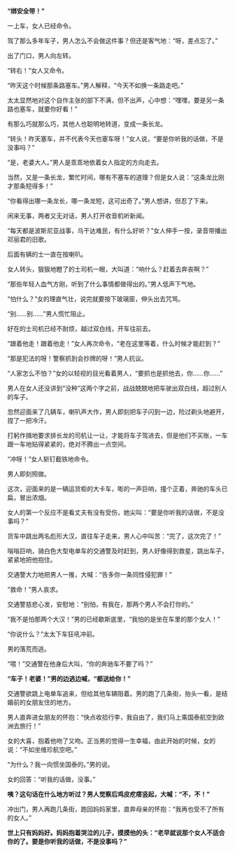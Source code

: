 **“绑安全带！”**

一上车，女人已经命令。

驾了那么多年车子，男人怎么不会做这件事？但还是客气地：“呀，差点忘了。”

出了门口，男人向左转。

“转右！”女人又命令。

“昨天这个时候那条路塞车。”男人解释，“今天不如换一条路走吧。”

太太显然地对这个自作主张的部下不满，但不出声，心中想：“嘿嘿，要是另一条路也塞车，就要你好看！”

有那么巧就那么巧，其他人也聪明地转道，变成一条长龙。

“转头！昨天塞车，并不代表今天也塞车呀！”女人说，“要是你听我的话做，不是没事吗？”

“是，老婆大人。”男人是乖乖地依着女人指定的方向走去。

当然，又是一条长龙，繁忙时间，哪有不塞车的道理？但是女人说：“这条龙比刚才那条短得多！”

“你看得出哪一条龙长，哪一条龙短，这可出奇了。”男人想讲，但忍了下来。

闲来无事，两者又无对话，男人打开收音机听新闻。

“每天都是波斯尼亚战事，乌干达难民，有什么好听？”女人伸手一按，录音带播出邓丽君的旧歌。

后面有辆的士一直在按喇叭。

女人转头，狠狠地瞪了的士司机一眼，大叫道：“响什么？赶着去奔丧啊？”

“那些年轻人血气方刚，听到了什么事情都做得出的。”男人低声下气地。

“怕什么？”女的理直气壮，说完就要按下玻璃窗，伸头出去咒骂。

“别……别……”男人慌忙阻止。

好在的士司机已经不耐烦，越过双白线，开车往前去。

“跟着他走！跟着他走！”女人再次命令，“老在这里等着，什么时候才能赶到？”

“那是犯法的呀！警察抓到会抄牌的呀！”男人抗议。

“人家怎么不怕？”女的以轻视的目光看着男人，“要抓也是抓他去，你……你……”

男人在女人还没讲到“没种”这两个字之前，战战兢兢地把车驶出双白线，超过别人的车子。

忽然迎面来了几辆车，喇叭声大作，男人即刻把车子闪到一边，险过剃头地避开，捏了一把冷汗。

打躬作揖地要求排长龙的司机让一让，才能将车子驾进去，但是他们不买账，一车跟一车地贴得紧紧的，绝对不腾出一点空间。

“冲呀！”女人斩钉截铁地命令。

男人即刻照做。

这次，迎面来的是一辆运货柜的大卡车，嘭的一声巨响，撞个正着，奔驰的车头已扁，冒出浓烟。

女人的第一个反应不是看丈夫有没有受伤，她尖叫：“要是你听我的话做，不是没事吗？”

货车中跳出两名彪形大汉，直往车子走来，男人心中叫苦：“完了，这次完了！”

嗡嗡巨响，骑白色大型电单车的交通警及时赶到，男人好像得到救星，跳出车子，紧紧地把他抱住。

交通警大力地把男人一推，大喊：“告多你一条同性侵犯罪！”

“救命！”男人哀求。

交通警慈悲心发，安慰地：“别怕，有我在，那两个男人不会打你的。”

“我不是怕那两个大汉！”男的已经歇斯底里，“我怕的是坐在车里的那个女人！”

“你说什么？”太太下车狂吼冲前。

男的落荒而逃。

“喂！”交通警在他身后大叫，“你的奔驰车不要了吗？”

**“车子！老婆！”男的边逃边喊，“都送给你！”**

交通警欲跳上电单车追来，但给其他车辆阻着。男的跑了几条街，抬头一看，是结婚前的女朋友住的地方。

男人直奔进女朋友的怀抱：“快点收拾行李，我自由了，我们马上乘国泰航空到欧洲去旅行！”

女的大喜，抱着他吻了又吻。正当男的觉得一生幸福，由此开始的时候，女的说：“不如坐维珍航空吧。”

“为什么？我一向惯坐国泰的。”男的说。

女的回答：“听我的话做，没事。”

**咦？这句话在什么地方听过？男人觉察后鸡皮疙瘩竖起，大喊：“不，不！”**


冲出门，男人再跑几条街，跑回妈妈家里，直奔母亲的怀抱：“我再也受不了所有的女人。”

**世上只有妈妈好。妈妈抱着哭泣的儿子，摸摸他的头：“老早就说那个女人不适合你的了。要是你听我的话做，不是没事吗？”**

